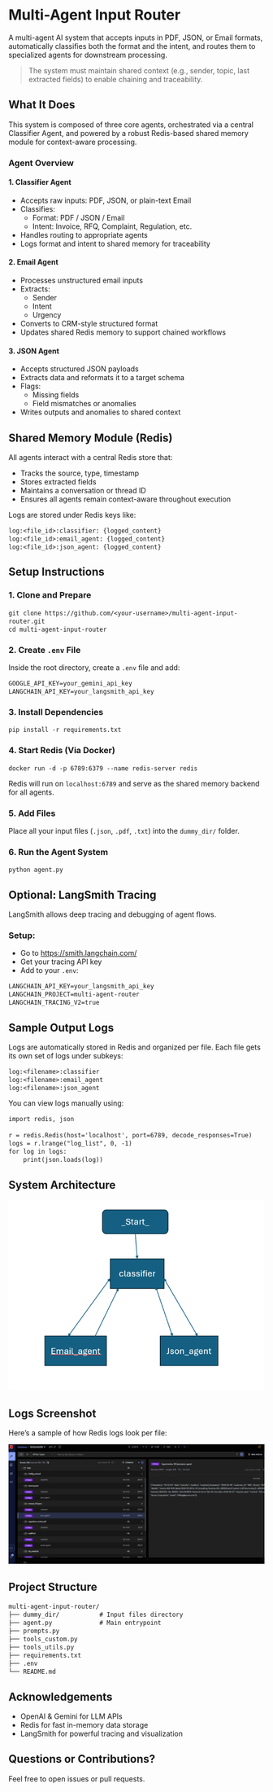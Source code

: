 
# Multi-Agent Input Router

A multi-agent AI system that accepts inputs in PDF, JSON, or Email formats, automatically classifies both the format and the intent, and routes them to specialized agents for downstream processing.

> The system must maintain shared context (e.g., sender, topic, last extracted fields) to enable chaining and traceability.

## What It Does

This system is composed of three core agents, orchestrated via a central Classifier Agent, and powered by a robust Redis-based shared memory module for context-aware processing.

### Agent Overview

#### 1. Classifier Agent
- Accepts raw inputs: PDF, JSON, or plain-text Email
- Classifies:
  - Format: PDF / JSON / Email
  - Intent: Invoice, RFQ, Complaint, Regulation, etc.
- Handles routing to appropriate agents
- Logs format and intent to shared memory for traceability

#### 2. Email Agent
- Processes unstructured email inputs
- Extracts:
  - Sender
  - Intent
  - Urgency
- Converts to CRM-style structured format
- Updates shared Redis memory to support chained workflows

#### 3. JSON Agent
- Accepts structured JSON payloads
- Extracts data and reformats it to a target schema
- Flags:
  - Missing fields
  - Field mismatches or anomalies
- Writes outputs and anomalies to shared context

## Shared Memory Module (Redis)

All agents interact with a central Redis store that:
- Tracks the source, type, timestamp
- Stores extracted fields
- Maintains a conversation or thread ID
- Ensures all agents remain context-aware throughout execution

Logs are stored under Redis keys like:
```
log:<file_id>:classifier: {logged_content}
log:<file_id>:email_agent: {logged_content}
log:<file_id>:json_agent: {logged_content}
```

## Setup Instructions

### 1. Clone and Prepare
```
git clone https://github.com/<your-username>/multi-agent-input-router.git
cd multi-agent-input-router
```

### 2. Create `.env` File
Inside the root directory, create a `.env` file and add:
```
GOOGLE_API_KEY=your_gemini_api_key
LANGCHAIN_API_KEY=your_langsmith_api_key
```

### 3. Install Dependencies
```
pip install -r requirements.txt
```

### 4. Start Redis (Via Docker)
```
docker run -d -p 6789:6379 --name redis-server redis
```

Redis will run on `localhost:6789` and serve as the shared memory backend for all agents.

### 5. Add Files
Place all your input files (`.json`, `.pdf`, `.txt`) into the `dummy_dir/` folder.

### 6. Run the Agent System
```
python agent.py
```

## Optional: LangSmith Tracing

LangSmith allows deep tracing and debugging of agent flows.

### Setup:
- Go to https://smith.langchain.com/
- Get your tracing API key
- Add to your `.env`:
```
LANGCHAIN_API_KEY=your_langsmith_api_key
LANGCHAIN_PROJECT=multi-agent-router
LANGCHAIN_TRACING_V2=true
```

## Sample Output Logs

Logs are automatically stored in Redis and organized per file. Each file gets its own set of logs under subkeys:
```
log:<filename>:classifier
log:<filename>:email_agent
log:<filename>:json_agent
```

You can view logs manually using:
```
import redis, json

r = redis.Redis(host='localhost', port=6789, decode_responses=True)
logs = r.lrange("log_list", 0, -1)
for log in logs:
    print(json.loads(log))
```

## System Architecture

![Architecture Diagram Placeholder](./assets/architecture.png)

## Logs Screenshot

Here’s a sample of how Redis logs look per file:

![Logs UI Placeholder](./assets/logs.png)

## Project Structure

```
multi-agent-input-router/
├── dummy_dir/           # Input files directory
├── agent.py             # Main entrypoint
├── prompts.py 
├── tools_custom.py 
├── tools_utils.py
├── requirements.txt
├── .env
└── README.md
```

## Acknowledgements

- OpenAI & Gemini for LLM APIs
- Redis for fast in-memory data storage
- LangSmith for powerful tracing and visualization

## Questions or Contributions?

Feel free to open issues or pull requests.
